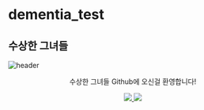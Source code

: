 # dementia_test
## 수상한 그녀들
![header](https://capsule-render.vercel.app/api?type=waving&color=auto&height=300&section=header&text=수상한%20그녀들&fontSize=90&animation=fadeIn&fontAlignY=38&desc=수상한%20그녀들%20Github에%20오신걸%20환영합니다!%20&descAlignY=51&descAlign=62)
<p align='center'> 수상한 그녀들 Github에 오신걸 환영합니다! </p>
<p align='center'>
  <a href="https://github.com/kyechan99/capsule-render/labels/Idea">
    <img src="https://img.shields.io/badge/IDEA%20ISSUE%20-%23F7DF1E.svg?&style=for-the-badge&&logoColor=white"/>
  </a>
  <a href="#demo">
    <img src="https://img.shields.io/badge/DEMO%20-%234FC08D.svg?&style=for-the-badge&&logoColor=white"/>
  </a>
</p>
